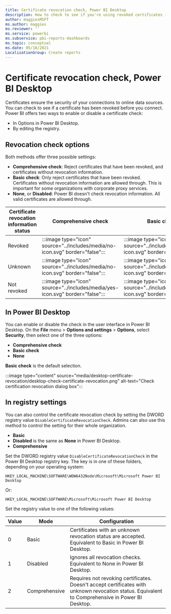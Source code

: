 ```yaml
---
title: Certificate revocation check, Power BI Desktop
description: How to check to see if you're using revoked certificates in Power BI Desktop in the UI and in the registry
author: maggiesMSFT
ms.author: maggies
ms.reviewer: ''
ms.service: powerbi
ms.subservice: pbi-reports-dashboards
ms.topic: conceptual
ms.date: 05/18/2021
LocalizationGroup: Create reports
---
```

# Certificate revocation check, Power BI Desktop

Certificates ensure the security of your connections to online data sources. You can check to see if a certificate has been revoked before you connect. Power BI offers two ways to enable or disable a certificate check: 

- In Options in Power BI Desktop.
- By editing the registry.

## Revocation check options

Both methods offer three possible settings:

- **Comprehensive check**: Reject certificates that have been revoked, and certificates without revocation information.
- **Basic check**: Only reject certificates that have been revoked. Certificates without revocation information are allowed through. This is important for some organizations with corporate proxy services.
- **None**, or **Disabled**:  Power BI doesn't check revocation information. All valid certificates are allowed through.

|Certificate revocation information status | Comprehensive check | Basic check | None / Disabled |
|---------|---------|---------|---------|
|Revoked     |  :::image type="icon" source="../includes/media/no-icon.svg" border="false"::: | :::image type="icon" source="../includes/media/no-icon.svg" border="false":::  | :::image type="icon" source="../includes/media/yes-icon.svg" border="false":::   |
|Unknown  |  :::image type="icon" source="../includes/media/no-icon.svg" border="false":::    |  :::image type="icon" source="../includes/media/yes-icon.svg" border="false":::   |    :::image type="icon" source="../includes/media/yes-icon.svg" border="false":::  |
|Not revoked  | :::image type="icon" source="../includes/media/yes-icon.svg" border="false":::  |    :::image type="icon" source="../includes/media/yes-icon.svg" border="false"::: |    :::image type="icon" source="../includes/media/yes-icon.svg" border="false":::  |

## In Power BI Desktop

You can enable or disable the check in the user interface in Power BI Desktop. On the **File** menu > **Options and settings** > **Options**, select **Security**, then select one of the three options:

- **Comprehensive check**
- **Basic check**
- **None**

**Basic check** is the default selection.

:::image type="content" source="media/desktop-certificate-revocation/desktop-check-certificate-revocation.png" alt-text="Check certification revocation dialog box":::

## In registry settings

You can also control the certificate revocation check by setting the DWORD registry value `DisableCertificateRevocationCheck`. Admins can also use this method to control the setting for their whole organization.

- **Basic**
- **Disabled** is the same as **None** in Power BI Desktop.
- **Comprehensive**

Set the DWORD registry value `DisableCertificateRevocationCheck` in the Power BI Desktop registry key. The key is in one of these folders, depending on your operating system:

```
HKEY_LOCAL_MACHINE\SOFTWARE\WOW6432Node\Microsoft\Microsoft Power BI Desktop
```

Or:

```
HKEY_LOCAL_MACHINE\SOFTWARE\Microsoft\Microsoft Power BI Desktop
```

Set the registry value to one of the following values: 

|Value  |Mode  |Configuration  |
|---------|---------|---------|
|0     | Basic   | Certificates with an unknown revocation status are accepted. Equivalent to Basic in Power BI Desktop. |
|1     | Disabled  | Ignores all revocation checks. Equivalent to None in Power BI Desktop.  |
|2     | Comprehensive  |  Requires not revoking certificates. Doesn't accept certificates with unknown revocation status. Equivalent to Comprehensive in Power BI Desktop. |
